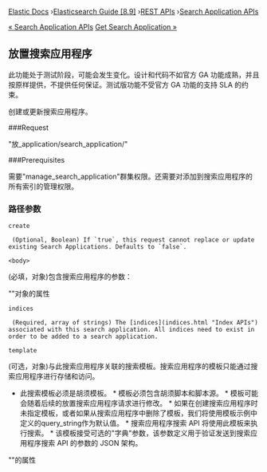 

[Elastic Docs](/guide/) ›[Elasticsearch Guide [8.9]](index.md) ›[REST
APIs](rest-apis.md) ›[Search Application APIs](search-application-apis.md)

[« Search Application APIs](search-application-apis.md) [Get Search
Application »](get-search-application.md)

## 放置搜索应用程序

此功能处于测试阶段，可能会发生变化。设计和代码不如官方 GA 功能成熟，并且按原样提供，不提供任何保证。测试版功能不受官方 GA 功能的支持 SLA 的约束。

创建或更新搜索应用程序。

###Request

"放_application/search_application<name>/"

###Prerequisites

需要"manage_search_application"群集权限。还需要对添加到搜索应用程序的所有索引的管理权限。

### 路径参数

`create`

     (Optional, Boolean) If `true`, this request cannot replace or update existing Search Applications. Defaults to `false`. 
`<body>`

    

(必填，对象)包含搜索应用程序的参数：

"<body>"对象的属性

`indices`

     (Required, array of strings) The [indices](indices.html "Index APIs") associated with this search application. All indices need to exist in order to be added to a search application. 
`template`

    

(可选，对象)与此搜索应用程序关联的搜索模板。搜索应用程序的模板只能通过搜索应用程序进行存储和访问。

* 此搜索模板必须是胡须模板。  * 模板必须包含胡须脚本和脚本源。  * 模板可能会随着后续的放置搜索应用程序请求进行修改。  * 如果在创建搜索应用程序时未指定模板，或者如果从搜索应用程序中删除了模板，我们将使用模板示例中定义的query_string作为默认值。  * 搜索应用程序搜索 API 将使用此模板来执行搜索。  * 该模板接受可选的"字典"参数，该参数定义用于验证发送到搜索应用程序搜索 API 的参数的 JSON 架构。

""的属性<template>

`script`

     (Required, object) The associated mustache template. 
`dictionary`

     (Optional, object) The dictionary used to validate the parameters used with the [search application search](search-application-search.html "Search Application Search") API. The dictionary must be a valid JSON schema. If `dictionary` is not specified, then the parameters will not be validated before being applied in the template. 

### 响应码

`404`

     Search Application `<name>` does not exist. 
`409`

     Search Application `<name>` exists and `create` is `true`. 

###Examples

下面的示例创建一个名为"my-app"的新搜索应用程序：

    
    
    PUT _application/search_application/my-app?create
    {
      "indices": [ "index1", "index2" ],
      "template": {
        "script": {
          "source": {
            "query": {
              "query_string": {
                "query": "{{query_string}}",
                "default_field": "{{default_field}}"
              }
            }
          },
          "params": {
            "query_string": "*",
            "default_field": "*"
          }
        },
        "dictionary": {
          "properties": {
            "query_string": {
              "type": "string"
            },
            "default_field": {
              "type": "string",
              "enum": [
                "title",
                "description"
              ]
            },
            "additionalProperties": false
          },
          "required": [
            "query_string"
          ]
        }
      }
    }

指定上述"字典"参数时，搜索应用程序搜索 API 将执行以下参数验证：

* 它只接受"query_string"和"default_field"参数 * 它验证"query_string"和"default_field"都是字符串 * 仅当它采用值"标题"或"描述"时，它才接受"default_field"

如果参数无效，搜索应用程序搜索 API 将返回错误。

    
    
    POST _application/search_application/my-app/_search
    {
      "params": {
        "default_field": "author",
        "query_string": "Jane"
      }
    }

在上面的例子中，'default_field' 参数的值无效，因此 Elasticsearch 会返回一个错误：

    
    
    {
      "error": {
        "root_cause": [
          {
            "type": "validation_exception",
            "reason": "Validation Failed: 1: $.default_field: does not have a value in the enumeration [title, description];"
          }
        ],
        "type": "validation_exception",
        "reason": "Validation Failed: 1: $.default_field: does not have a value in the enumeration [title, description];"
      },
      "status": 400
    }

以下示例创建或更新名为"my-app"的现有搜索应用程序：

    
    
    PUT _application/search_application/my-app
    {
      "indices": [ "index1", "index2", "index3" ],
      "template": {
        "script": {
          "source": {
            "query": {
              "query_string": {
                "query": "{{query_string}}",
                "default_field": "{{default_field}}"
              }
            }
          },
          "params": {
            "query_string": "*",
            "default_field": "*"
          }
        },
        "dictionary": {
          "properties": {
            "query_string": {
              "type": "string"
            },
            "default_field": {
              "type": "string",
              "enum": [
                "title",
                "description"
              ]
            },
            "additionalProperties": false
          },
          "required": [
            "query_string"
          ]
        }
      }
    }

[« Search Application APIs](search-application-apis.md) [Get Search
Application »](get-search-application.md)
